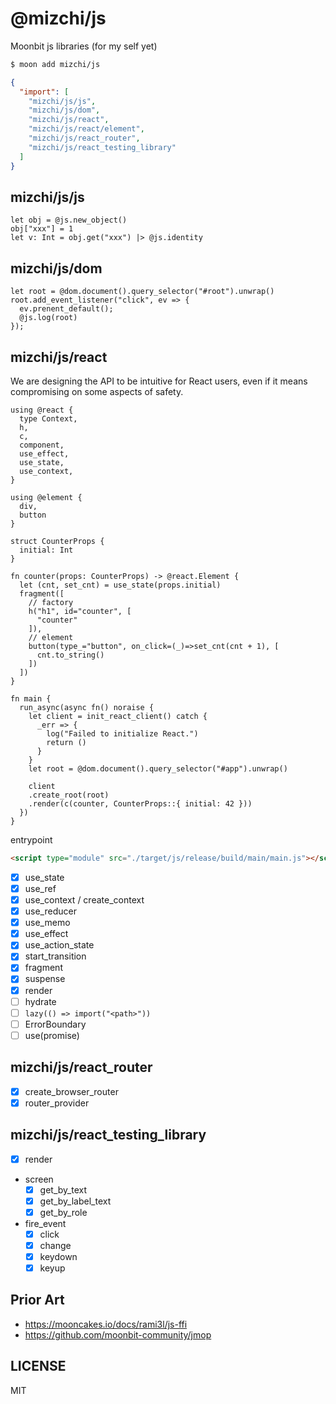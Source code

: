 # @mizchi/js

Moonbit js libraries (for my self yet)

```bash
$ moon add mizchi/js
```

```json
{
  "import": [
    "mizchi/js/js",
    "mizchi/js/dom",
    "mizchi/js/react",
    "mizchi/js/react/element",
    "mizchi/js/react_router",
    "mizchi/js/react_testing_library"
  ]
}
```

## mizchi/js/js

```mbt
let obj = @js.new_object()
obj["xxx"] = 1
let v: Int = obj.get("xxx") |> @js.identity
```

## mizchi/js/dom

```mbt
let root = @dom.document().query_selector("#root").unwrap()
root.add_event_listener("click", ev => {
  ev.prenent_default();
  @js.log(root)
});
```

## mizchi/js/react

We are designing the API to be intuitive for React users, even if it means compromising on some aspects of safety.

```mbt
using @react {
  type Context,
  h,
  c,
  component,
  use_effect,
  use_state,
  use_context,
}

using @element {
  div,
  button
}

struct CounterProps {
  initial: Int
}

fn counter(props: CounterProps) -> @react.Element {
  let (cnt, set_cnt) = use_state(props.initial)
  fragment([
    // factory
    h("h1", id="counter", [
      "counter"
    ]),
    // element
    button(type_="button", on_click=(_)=>set_cnt(cnt + 1), [
      cnt.to_string()
    ])
  ])
}

fn main {
  run_async(async fn() noraise {
    let client = init_react_client() catch {
      _err => {
        log("Failed to initialize React.")
        return ()
      }
    }
    let root = @dom.document().query_selector("#app").unwrap()

    client
    .create_root(root)
    .render(c(counter, CounterProps::{ initial: 42 }))
  })
}
```

entrypoint

```html
<script type="module" src="./target/js/release/build/main/main.js"></script>
```

- [x] use_state
- [x] use_ref
- [x] use_context / create_context
- [x] use_reducer
- [x] use_memo
- [x] use_effect
- [x] use_action_state
- [x] start_transition
- [x] fragment
- [x] suspense
- [x] render
- [ ] hydrate
- [ ] `lazy(() => import("<path>"))`
- [ ] ErrorBoundary
- [ ] use(promise)

## mizchi/js/react_router

- [x] create_browser_router
- [x] router_provider

## mizchi/js/react_testing_library

- [x] render
- screen
  - [x] get_by_text
  - [x] get_by_label_text
  - [x] get_by_role
- fire_event
  - [x] click
  - [x] change
  - [x] keydown
  - [x] keyup

## Prior Art

- https://mooncakes.io/docs/rami3l/js-ffi
- https://github.com/moonbit-community/jmop

## LICENSE

MIT
